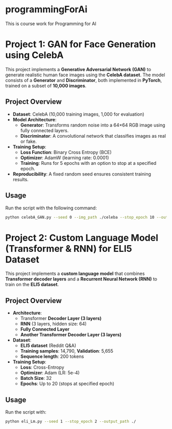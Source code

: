 # programmingForAi
This is course work for Programming for AI 

# Project 1: GAN for Face Generation using CelebA

This project implements a **Generative Adversarial Network (GAN)** to generate realistic human face images using the **CelebA dataset**. The model consists of a **Generator** and **Discriminator**, both implemented in **PyTorch**, trained on a subset of **10,000 images**.  

## **Project Overview**  
- **Dataset**: CelebA (10,000 training images, 1,000 for evaluation)  
- **Model Architecture**:  
  - **Generator**: Transforms random noise into a 64×64 RGB image using fully connected layers.  
  - **Discriminator**: A convolutional network that classifies images as real or fake.  
- **Training Setup**:  
  - **Loss Function**: Binary Cross Entropy (BCE)  
  - **Optimizer**: AdamW (learning rate: 0.0001)  
  - **Training**: Runs for 5 epochs with an option to stop at a specified epoch.  
- **Reproducibility**: A fixed random seed ensures consistent training results.  

## **Usage**  
Run the script with the following command:  
```bash
python celebA_GAN.py --seed 0 --img_path ./celeba --stop_epoch 10 --output_path ./
```

# **Project 2: Custom Language Model (Transformer & RNN) for ELI5 Dataset**

This project implements a **custom language model** that combines **Transformer decoder layers** and a **Recurrent Neural Network (RNN)** to train on the **ELI5 dataset**.

## **Project Overview**  
- **Architecture**:
  - Transformer **Decoder Layer (3 layers)**
  - **RNN** (3 layers, hidden size: 64)
  - **Fully Connected Layer**
  - **Another Transformer Decoder Layer (3 layers)**
- **Dataset**:  
  - **ELI5 dataset** (Reddit Q&A)
  - **Training samples**: 14,790, **Validation**: 5,655
  - **Sequence length**: 200 tokens  
- **Training Setup**:
  - **Loss**: Cross-Entropy
  - **Optimizer**: Adam (LR: 5e-4)
  - **Batch Size**: 32
  - **Epochs**: Up to 20 (stops at specified epoch)

## **Usage**  
Run the script with:
```bash
python eli_Lm.py --seed 1 --stop_epoch 2 --output_path ./

